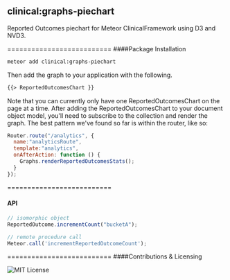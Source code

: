 ## clinical:graphs-piechart


Reported Outcomes piechart for Meteor ClinicalFramework using D3 and NVD3.  


==========================
####Package Installation  

````bash
meteor add clinical:graphs-piechart
````

Then add the graph to your application with the following.  

````html
{{> ReportedOutcomesChart }}
````  

Note that you can currently only have one ReportedOutcomesChart on the page at a time.  After adding the ReportedOutcomesChart to your document object model, you'll need to subscribe to the collection and render the graph.  The best pattern we've found so far is within the router, like so:

````js
Router.route("/analytics", {
  name:"analyticsRoute",
  template:"analytics",
  onAfterAction: function () {
    Graphs.renderReportedOutcomesStats();
  }
});
````



==========================
#### API  

````js
// isomorphic object
ReportedOutcome.incrementCount("bucketA");

// remote procedure call
Meteor.call('incrementReportedOutcomeCount');
````  


==========================
####Contributions & Licensing  

![MIT License](https://img.shields.io/badge/license-MIT-blue.svg)
